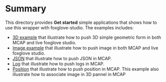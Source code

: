 # Summary

This directory provides **Get started** simple applications that shows how to use this wrapper with foxglove-studio. The examples includes:
- [3D example](https://github.com/TanguyHardelin/MCAPWrapper/tree/main/examples/3D) that illustrate how to push 3D simple geometric form in both MCAP and live foxglove studio.
- [Image example](https://github.com/TanguyHardelin/MCAPWrapper/tree/main/examples/images) that illustrate how to push image in both MCAP and live foxglove studio.
- [JSON](https://github.com/TanguyHardelin/MCAPWrapper/tree/main/examples/json) that illustrate how to push JSON in MCAP.
- [Log](https://github.com/TanguyHardelin/MCAPWrapper/tree/main/examples/log) that illustrate how to push logs in MCAP.
- [Position](https://github.com/TanguyHardelin/MCAPWrapper/tree/main/examples/position) that illustrate how to push position in MCAP. This example also illustrate how to associate image in 3D pannel in MCAP

